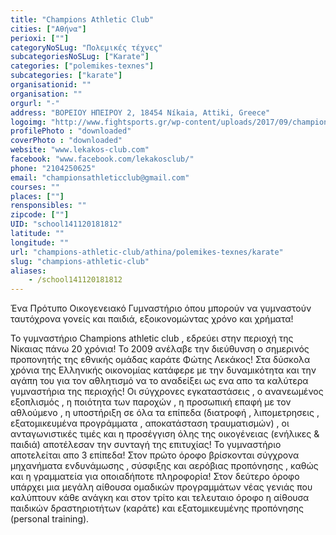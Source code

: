 ```yaml
---
title: "Champions Athletic Club"
cities: ["Αθήνα"]
perioxi: [""]
categoryNoSLug: "Πολεμικές τέχνες"
subcategoriesNoSLug: ["Karate"]
categories: ["polemikes-texnes"]
subcategories: ["karate"]
organisationid: ""
organisation: ""
orgurl: "-"
address: "ΒΟΡΕΙΟΥ ΗΠΕΙΡΟΥ 2, 18454 Níkaia, Attiki, Greece"
logoimg: "http://www.fightsports.gr/wp-content/uploads/2017/09/champions-athletic-club-logo-2.jpg"
profilePhoto : "downloaded"
coverPhoto : "downloaded"
website: "www.lekakos-club.com"
facebook: "www.facebook.com/lekakosclub/"
phone: "2104250625"
email: "championsathleticclub@gmail.com"
courses: ""
places: [""]
rensponsibles: ""
zipcode: [""]
UID: "school141120181812"
latitude: ""
longitude: ""
url: "champions-athletic-club/athina/polemikes-texnes/karate"
slug: "champions-athletic-club"
aliases:
    - /school141120181812
---
```



Ένα Πρότυπο Οικογενειακό Γυμναστήριο όπου μπορούν να γυμναστούν ταυτόχρονα γονείς και παιδιά, εξοικονομώντας χρόνο και χρήματα!

Το γυμναστήριο Champions athletic club , εδρεύει στην περιοχή της Νίκαιας πάνω 20 χρόνια! Το 2009 ανέλαβε την διεύθυνση ο σημερινός προπονητής της εθνικής ομάδας καράτε Φώτης Λεκάκος! Στα δύσκολα χρόνια της Ελληνικής οικονομίας κατάφερε με την δυναμικότητα και την αγάπη του για τον αθλητισμό να το αναδείξει ως ενα απο τα καλύτερα γυμναστήρια της περιοχής! Οι σύγχρονες εγκαταστάσεις , ο ανανεωμένος εξοπλισμός , η ποιότητα των παροχών , η προσωπική επαφή με τον αθλούμενο , η υποστήριξη σε όλα τα επίπεδα (διατροφή , λιπομετρησεις , εξατομικευμένα προγράμματα , αποκατάσταση τραυματισμών) , οι ανταγωνιστικές τιμές και η προσέγγιση όλης της οικογένειας (ενήλικες &amp; παιδιά) αποτέλεσαν την συνταγή της επιτυχίας! Το γυμναστήριο αποτελείται απο 3 επίπεδα! Στον πρώτο όροφο βρίσκονται σύγχρονα μηχανήματα ενδυνάμωσης , σύσφιξης και αερόβιας προπόνησης , καθώς και η γραμματεία για οποιαδήποτε πληροφορία! Στον δεύτερο όροφο υπάρχει μια μεγάλη αίθουσα ομαδικών προγραμμάτων νέας γενιάς που καλύπτουν κάθε ανάγκη και στον τρίτο και τελευταιο όροφο η αίθουσα παιδικών δραστηριοτήτων (καράτε) και εξατομικευμένης προπόνησης (personal training).